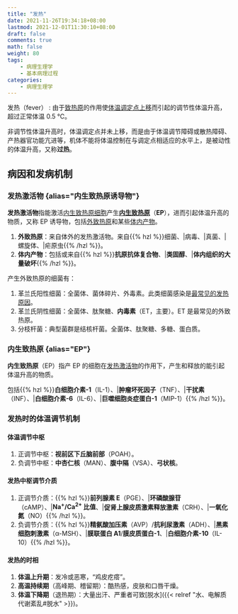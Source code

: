 ```yaml
---
title: "发热"
date: 2021-11-26T19:34:18+08:00
lastmod: 2021-12-01T11:30:10+08:00
draft: false
comments: true
math: false
weight: 80
tags:
    - 病理生理学
    - 基本病理过程
categories:
    - 病理生理学
---
```


发热（fever）
: 由于<ins>致热原</ins>的作用使<ins>体温调定点上移</ins>而引起的调节性体温升高，超过正常体温 0.5 ℃。

<!--more-->

非调节性体温升高时，体温调定点并未上移，而是由于体温调节障碍或散热障碍、产热器官功能亢进等，机体不能将体温控制在与调定点相适应的水平上，是被动性的体温升高，又称**过热**。

## 病因和发病机制

### 发热激活物 {alias="内生致热原诱导物"}

**发热激活物**指能激活<ins>内生致热原细胞</ins>产生[**内生致热原**](#内生致热原)（**EP**），进而引起体温升高的物质，又称 EP 诱导物，包括<ins>外致热原</ins>和某些<ins>体内产物</ins>。

1. **外致热原**：来自体外的发热激活物。来自{{% hzl %}}细菌、|病毒、|真菌、|螺旋体、|疟原虫{{% /hzl %}}。
2. **体内产物**：包括或来自{{% hzl %}}**抗原抗体复合物**、|**类固醇**、|**体内组织的大量破坏**{{% /hzl %}}。

产生外致热原的细菌有：

1. 革兰氏阳性细菌：全菌体、菌体碎片、外毒素。此类细菌感染是<ins>最常见的发热原因</ins>。
2. 革兰氏阴性细菌：全菌体、肽聚糖、**内毒素**（ET，主要）。ET 是最常见的外致热原。
3. 分枝杆菌：典型菌群是结核杆菌。全菌体、肽聚糖、多糖、蛋白质。

### 内生致热原 {alias="EP"}

**内生致热原**（EP）指产 EP 的细胞在[发热激活物](#发热激活物)的作用下，产生和释放的能引起体温升高的物质。

包括{{% hzl %}}**白细胞介素-1**（IL-1）、|**肿瘤坏死因子**（TNF）、|**干扰素**（INF）、|**白细胞介素-6**（IL-6）、|**巨噬细胞炎症蛋白-1**（MIP-1）{{% /hzl %}}。

### 发热时的体温调节机制

#### 体温调节中枢

1. 正调节中枢：**视前区下丘脑前部**（POAH）。
2. 负调节中枢：**中杏仁核**（MAN）、**腹中隔**（VSA）、**弓状核**。

#### 发热中枢调节介质

1. 正调节介质：{{% hzl %}}**前列腺素 E**（PGE）、|**环磷酸腺苷**（cAMP）、|**Na<sup>+</sup>/Ca<sup>2+</sup> 比值**、|**促肾上腺皮质激素释放激素**（CRH）、|**一氧化氮**（NO）{{% /hzl %}}。
2. 负调节介质：{{% hzl %}}**精氨酸加压素**（AVP）/**抗利尿激素**（ADH）、|**黑素细胞刺激素**（α-MSH）、|**膜联蛋白 A1**/**膜皮质蛋白-1**、|**白细胞介素-10**（IL-10）{{% /hzl %}}。

#### 发热的时相

1. **体温上升期**：发冷或恶寒，“鸡皮疙瘩”。
2. **高温持续期**（高峰期、稽留期）：酷热感，皮肤和口唇干燥。
3. **体温下降期**（退热期）：大量出汗、严重者可致[脱水]({{< relref "水、电解质代谢紊乱#脱水" >}})。

